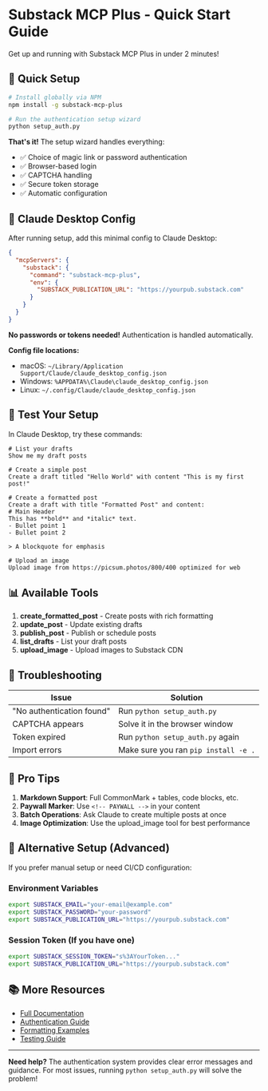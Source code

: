 # Substack MCP Plus - Quick Start Guide

Get up and running with Substack MCP Plus in under 2 minutes!

## 🚀 Quick Setup

```bash
# Install globally via NPM
npm install -g substack-mcp-plus

# Run the authentication setup wizard  
python setup_auth.py
```

**That's it!** The setup wizard handles everything:
- ✅ Choice of magic link or password authentication
- ✅ Browser-based login
- ✅ CAPTCHA handling
- ✅ Secure token storage
- ✅ Automatic configuration

## 🔧 Claude Desktop Config

After running setup, add this minimal config to Claude Desktop:

```json
{
  "mcpServers": {
    "substack": {
      "command": "substack-mcp-plus",
      "env": {
        "SUBSTACK_PUBLICATION_URL": "https://yourpub.substack.com"
      }
    }
  }
}
```

**No passwords or tokens needed!** Authentication is handled automatically.

**Config file locations:**
- macOS: `~/Library/Application Support/Claude/claude_desktop_config.json`
- Windows: `%APPDATA%\Claude\claude_desktop_config.json`
- Linux: `~/.config/Claude/claude_desktop_config.json`

## 🧪 Test Your Setup

In Claude Desktop, try these commands:

```
# List your drafts
Show me my draft posts

# Create a simple post
Create a draft titled "Hello World" with content "This is my first post!"

# Create a formatted post
Create a draft with title "Formatted Post" and content:
# Main Header
This has **bold** and *italic* text.
- Bullet point 1
- Bullet point 2

> A blockquote for emphasis

# Upload an image
Upload image from https://picsum.photos/800/400 optimized for web
```

## 📊 Available Tools

1. **create_formatted_post** - Create posts with rich formatting
2. **update_post** - Update existing drafts
3. **publish_post** - Publish or schedule posts
4. **list_drafts** - List your draft posts
5. **upload_image** - Upload images to Substack CDN

## 🐛 Troubleshooting

| Issue | Solution |
|-------|----------|
| "No authentication found" | Run `python setup_auth.py` |
| CAPTCHA appears | Solve it in the browser window |
| Token expired | Run `python setup_auth.py` again |
| Import errors | Make sure you ran `pip install -e .` |

## 🎯 Pro Tips

1. **Markdown Support**: Full CommonMark + tables, code blocks, etc.
2. **Paywall Marker**: Use `<!-- PAYWALL -->` in your content
3. **Batch Operations**: Ask Claude to create multiple posts at once
4. **Image Optimization**: Use the upload_image tool for best performance

## 🔑 Alternative Setup (Advanced)

If you prefer manual setup or need CI/CD configuration:

### Environment Variables
```bash
export SUBSTACK_EMAIL="your-email@example.com"
export SUBSTACK_PASSWORD="your-password"
export SUBSTACK_PUBLICATION_URL="https://yourpub.substack.com"
```

### Session Token (If you have one)
```bash
export SUBSTACK_SESSION_TOKEN="s%3AYourToken..."
export SUBSTACK_PUBLICATION_URL="https://yourpub.substack.com"
```

## 📚 More Resources

- [Full Documentation](docs/)
- [Authentication Guide](docs/authentication.md)
- [Formatting Examples](docs/formatting.md)
- [Testing Guide](docs/testing_guide.md)

---

**Need help?** The authentication system provides clear error messages and guidance. For most issues, running `python setup_auth.py` will solve the problem!